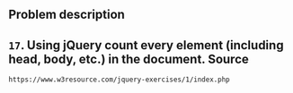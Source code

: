   Problem description
---
   `17`. Using jQuery count every element (including head, body, etc.) in the document.
  Source
---
    https://www.w3resource.com/jquery-exercises/1/index.php